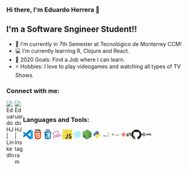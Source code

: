 ### Hi there, I'm Eduardo Herrera 👋

## I'm a Software Sngineer Student!!

- 🏫 I'm currently in 7th Semester at Tecnológico de Monterrey CCM!
- 💻 I’m currently learning R, Clojure and React.
- 🥅 2020 Goals: Find a Job where I can learn.
- ⚡ Hobbies: I love to play videogames and watching all types of TV Shows.

### Connect with me:

[<img align="left" alt="EduardoHJ | LinkedIn" width="22px" src="https://cdn.jsdelivr.net/npm/simple-icons@v3/icons/linkedin.svg" />](https://www.linkedin.com/in/eduardo-herrera-ju%C3%A1rez-4b7a5b1a9/)
[<img align="left" alt="EduardoHJ | Instagram" width="22px" src="https://cdn.jsdelivr.net/npm/simple-icons@v3/icons/instagram.svg" />](https://www.instagram.com/lalo200x/)

<br />

### Languages and Tools:

[<img align="left" alt="Visual Studio Code" width="26px" src="https://raw.githubusercontent.com/github/explore/80688e429a7d4ef2fca1e82350fe8e3517d3494d/topics/visual-studio-code/visual-studio-code.png" />](https://www.linkedin.com/in/eduardo-herrera-ju%C3%A1rez-4b7a5b1a9/)
[<img align="left" alt="HTML5" width="26px" src="https://raw.githubusercontent.com/github/explore/80688e429a7d4ef2fca1e82350fe8e3517d3494d/topics/html/html.png" />](https://www.linkedin.com/in/eduardo-herrera-ju%C3%A1rez-4b7a5b1a9/)
[<img align="left" alt="CSS3" width="26px" src="https://raw.githubusercontent.com/github/explore/80688e429a7d4ef2fca1e82350fe8e3517d3494d/topics/css/css.png" />](https://www.linkedin.com/in/eduardo-herrera-ju%C3%A1rez-4b7a5b1a9/)
[<img align="left" alt="Sass" width="26px" src="https://raw.githubusercontent.com/github/explore/80688e429a7d4ef2fca1e82350fe8e3517d3494d/topics/sass/sass.png" />](https://www.linkedin.com/in/eduardo-herrera-ju%C3%A1rez-4b7a5b1a9/)
[<img align="left" alt="JavaScript" width="26px" src="https://raw.githubusercontent.com/github/explore/80688e429a7d4ef2fca1e82350fe8e3517d3494d/topics/javascript/javascript.png" />](https://www.linkedin.com/in/eduardo-herrera-ju%C3%A1rez-4b7a5b1a9/)
[<img align="left" alt="React" width="26px" src="https://raw.githubusercontent.com/github/explore/80688e429a7d4ef2fca1e82350fe8e3517d3494d/topics/react/react.png" />](https://www.linkedin.com/in/eduardo-herrera-ju%C3%A1rez-4b7a5b1a9/)
[<img align="left" alt="Node.js" width="26px" src="https://raw.githubusercontent.com/github/explore/80688e429a7d4ef2fca1e82350fe8e3517d3494d/topics/nodejs/nodejs.png" />](https://www.linkedin.com/in/eduardo-herrera-ju%C3%A1rez-4b7a5b1a9/)
[<img align="left" alt="Python" width="26px" src="https://raw.githubusercontent.com/github/explore/80688e429a7d4ef2fca1e82350fe8e3517d3494d/topics/python/python.png" />](https://www.linkedin.com/in/eduardo-herrera-ju%C3%A1rez-4b7a5b1a9/)
[<img align="left" alt="MySQL" width="26px" src="https://raw.githubusercontent.com/github/explore/80688e429a7d4ef2fca1e82350fe8e3517d3494d/topics/mysql/mysql.png" />](https://www.linkedin.com/in/eduardo-herrera-ju%C3%A1rez-4b7a5b1a9/)
[<img align="left" alt="MongoDB" width="26px" src="https://raw.githubusercontent.com/github/explore/80688e429a7d4ef2fca1e82350fe8e3517d3494d/topics/mongodb/mongodb.png" />](https://www.linkedin.com/in/eduardo-herrera-ju%C3%A1rez-4b7a5b1a9/)
[<img align="left" alt="Git" width="26px" src="https://raw.githubusercontent.com/github/explore/80688e429a7d4ef2fca1e82350fe8e3517d3494d/topics/git/git.png" />](https://www.linkedin.com/in/eduardo-herrera-ju%C3%A1rez-4b7a5b1a9/)
[<img align="left" alt="GitHub" width="26px" src="https://raw.githubusercontent.com/github/explore/78df643247d429f6cc873026c0622819ad797942/topics/github/github.png" />](https://www.linkedin.com/in/eduardo-herrera-ju%C3%A1rez-4b7a5b1a9/)
[<img align="left" alt="Unity" width="26px" src="https://raw.githubusercontent.com/github/explore/80688e429a7d4ef2fca1e82350fe8e3517d3494d/topics/unity/unity.png" />](https://www.linkedin.com/in/eduardo-herrera-ju%C3%A1rez-4b7a5b1a9/)

<br />
<br />

